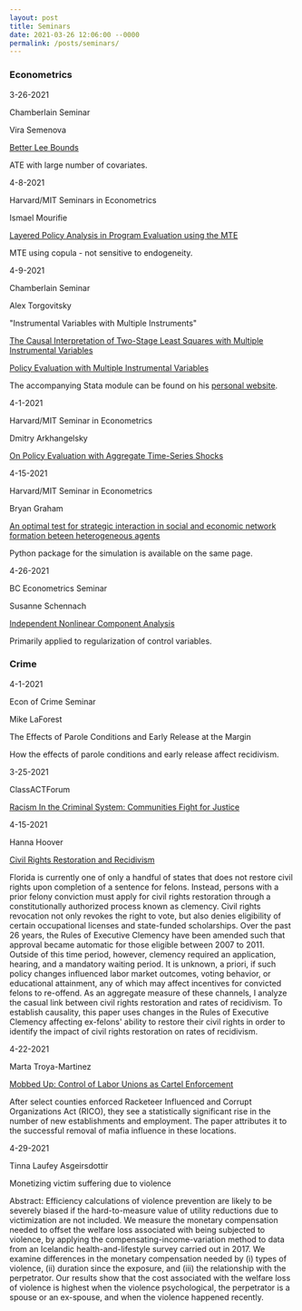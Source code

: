 ```yaml
---
layout: post
title: Seminars
date: 2021-03-26 12:06:00 --0000
permalink: /posts/seminars/
---
```


### Econometrics

3-26-2021

Chamberlain Seminar

Vira Semenova

[Better Lee Bounds](https://sites.google.com/view/semenovavira/research?authuser=0)

ATE with large number of covariates.


4-8-2021

Harvard/MIT Seminars in Econometrics

Ismael Mourifie

[Layered Policy Analysis in Program Evaluation using the MTE](https://sites.google.com/site/ismaelymourifie/DMTE_MOURIFIE_WAN.pdf?attredirects=0&d=1)

MTE using copula - not sensitive to endogeneity.


4-9-2021

Chamberlain Seminar

Alex Torgovitsky

"Instrumental Variables with Multiple Instruments"

[The Causal Interpretation of Two-Stage Least Squares with Multiple Instrumental Variables](https://a-torgovitsky.github.io/monotonicity.pdf)

[Policy Evaluation with Multiple Instrumental Variables](https://a-torgovitsky.github.io/multipleivmte.pdf)

The accompanying Stata module can be found on his [personal website](https://a-torgovitsky.github.io/).


4-1-2021

Harvard/MIT Seminar in Econometrics

Dmitry Arkhangelsky

[On Policy Evaluation with Aggregate Time-Series Shocks](https://sites.google.com/view/dmitry-arkhangelsky/research?authuser=0)


4-15-2021

Harvard/MIT Seminar in Econometrics

Bryan Graham

[An optimal test for strategic interaction in social and economic network formation beteen heterogeneous agents](http://bryangraham.github.io/econometrics/research/)

Python package for the simulation is available on the same page.

4-26-2021

BC Econometrics Seminar

Susanne Schennach

[Independent Nonlinear Component Analysis](https://sites.google.com/a/brown.edu/smschenn/home/Papers)

Primarily applied to regularization of control variables.

### Crime

4-1-2021

Econ of Crime Seminar

Mike LaForest

The Effects of Parole Conditions and Early Release at the Margin

How the effects of parole conditions and early release affect recidivism. 

3-25-2021

ClassACTForum

[Racism In the Criminal System: Communities Fight for Justice](https://www.classacthr73.org/Racism-in-the-Criminal-System-Communities-Fight-for-Justice)

4-15-2021

Hanna Hoover

[Civil Rights Restoration and Recidivism](https://sites.google.com/view/hannahoover/research?authuser=0)

Florida is currently one of only a handful of states that does not restore civil rights upon completion of a sentence for felons. Instead, persons with a prior felony conviction must apply for civil rights restoration through a constitutionally authorized process known as clemency. Civil rights revocation not only revokes the right to vote, but also denies eligibility of certain occupational licenses and state-funded scholarships. Over the past 26 years, the Rules of Executive Clemency have been amended such that approval became automatic for those eligible between 2007 to 2011. Outside of this time period, however, clemency required an application, hearing, and a mandatory waiting period. It is unknown, a priori, if such policy changes influenced labor market outcomes, voting behavior, or educational attainment, any of which may affect incentives for convicted felons to re-offend. As an aggregate measure of these channels, I analyze the casual link between civil rights restoration and rates of recidivism. To establish causality, this paper uses changes in the Rules of Executive Clemency affecting ex-felons' ability to restore their civil rights in order to identify the impact of civil rights restoration on rates of recidivism.

4-22-2021

Marta Troya-Martinez

[Mobbed Up: Control of Labor Unions as Cartel Enforcement](https://sites.google.com/site/mtroyamartinez/research)

After select counties enforced Racketeer Influenced and Corrupt Organizations Act (RICO), they see a statistically significant rise in the number of new establishments and employment. The paper attributes it to the successful removal of mafia influence in these locations.

4-29-2021

Tinna Laufey Asgeirsdottir

Monetizing victim suffering due to violence

Abstract: Efficiency calculations of violence prevention are likely to be severely biased if the hard-to-measure value of utility reductions due to victimization are not included. We measure the monetary compensation needed to offset the welfare loss associated with being subjected to violence, by applying the compensating-income-variation method to data from an Icelandic health-and-lifestyle survey carried out in 2017. We examine differences in the monetary compensation needed by (i) types of violence, (ii) duration since the exposure, and (iii) the relationship with the perpetrator. Our results show that the cost associated with the welfare loss of violence is highest when the violence psychological, the perpetrator is a spouse or an ex-spouse, and when the violence happened recently.